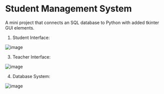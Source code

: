 # Student Management System
A mini project that connects an SQL database to Python with added tkinter GUI elements.


1) Student Interface:
   
![image](https://github.com/user-attachments/assets/970a1a87-2e82-4edd-a073-39af918ebe2a)

3) Teacher Interface:
   
![image](https://github.com/user-attachments/assets/3c8004dd-1061-4533-826f-e4a4fce436e7)

4) Database System:
   
![image](https://github.com/user-attachments/assets/06809612-396d-4747-8a97-88b3cf67d737)

